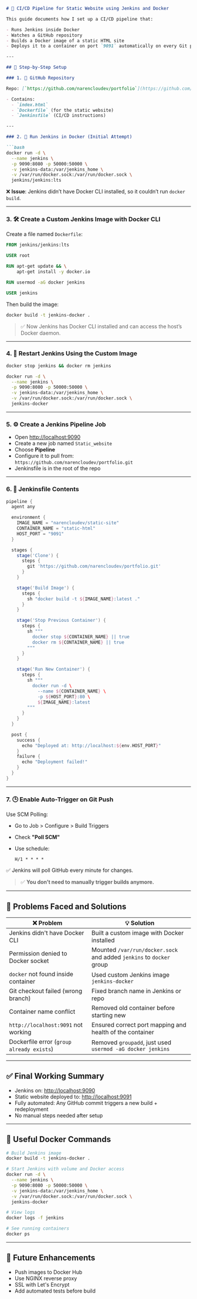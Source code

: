 
````markdown
# 🚀 CI/CD Pipeline for Static Website using Jenkins and Docker

This guide documents how I set up a CI/CD pipeline that:

- Runs Jenkins inside Docker
- Watches a GitHub repository
- Builds a Docker image of a static HTML site
- Deploys it to a container on port `9091` automatically on every Git push

---

## 🧱 Step-by-Step Setup

### 1. 📁 GitHub Repository

Repo: [`https://github.com/narencloudev/portfolio`](https://github.com/narencloudev/portfolio)

- Contains:
  - `index.html`
  - `Dockerfile` (for the static website)
  - `Jenkinsfile` (CI/CD instructions)

---

### 2. 🐳 Run Jenkins in Docker (Initial Attempt)

```bash
docker run -d \
  --name jenkins \
  -p 9090:8080 -p 50000:50000 \
  -v jenkins-data:/var/jenkins_home \
  -v /var/run/docker.sock:/var/run/docker.sock \
  jenkins/jenkins:lts
````

❌ **Issue**: Jenkins didn’t have Docker CLI installed, so it couldn’t run `docker build`.

---

### 3. 🛠️ Create a Custom Jenkins Image with Docker CLI

Create a file named `Dockerfile`:

```Dockerfile
FROM jenkins/jenkins:lts

USER root

RUN apt-get update && \
    apt-get install -y docker.io

RUN usermod -aG docker jenkins

USER jenkins
```

Then build the image:

```bash
docker build -t jenkins-docker .
```

> ✅ Now Jenkins has Docker CLI installed and can access the host’s Docker daemon.

---

### 4. 🔁 Restart Jenkins Using the Custom Image

```bash
docker stop jenkins && docker rm jenkins

docker run -d \
  --name jenkins \
  -p 9090:8080 -p 50000:50000 \
  -v jenkins-data:/var/jenkins_home \
  -v /var/run/docker.sock:/var/run/docker.sock \
  jenkins-docker
```

---

### 5. ⚙️ Create a Jenkins Pipeline Job

* Open [http://localhost:9090](http://localhost:9090)
* Create a new job named `Static_website`
* Choose **Pipeline**
* Configure it to pull from: `https://github.com/narencloudev/portfolio.git`
* Jenkinsfile is in the root of the repo

---

### 6. 🧾 Jenkinsfile Contents

```groovy
pipeline {
  agent any

  environment {
    IMAGE_NAME = "narencloudev/static-site"
    CONTAINER_NAME = "static-html"
    HOST_PORT = "9091"
  }

  stages {
    stage('Clone') {
      steps {
        git 'https://github.com/narencloudev/portfolio.git'
      }
    }

    stage('Build Image') {
      steps {
        sh "docker build -t ${IMAGE_NAME}:latest ."
      }
    }

    stage('Stop Previous Container') {
      steps {
        sh """
          docker stop ${CONTAINER_NAME} || true
          docker rm ${CONTAINER_NAME} || true
        """
      }
    }

    stage('Run New Container') {
      steps {
        sh """
          docker run -d \
            --name ${CONTAINER_NAME} \
            -p ${HOST_PORT}:80 \
            ${IMAGE_NAME}:latest
        """
      }
    }
  }

  post {
    success {
      echo "Deployed at: http://localhost:${env.HOST_PORT}"
    }
    failure {
      echo "Deployment failed!"
    }
  }
}
```

---

### 7. 🕒 Enable Auto-Trigger on Git Push

Use SCM Polling:

* Go to Job > Configure > Build Triggers
* Check **"Poll SCM"**
* Use schedule:

  ```
  H/1 * * * *
  ```

✅ Jenkins will poll GitHub every minute for changes.

> ✅ **You don’t need to manually trigger builds anymore.**

---

## 🐞 Problems Faced and Solutions

| ❌ Problem                                 | 💡 Solution                                                          |
| ----------------------------------------- | -------------------------------------------------------------------- |
| Jenkins didn't have Docker CLI            | Built a custom image with Docker installed                           |
| Permission denied to Docker socket        | Mounted `/var/run/docker.sock` and added `jenkins` to `docker` group |
| `docker` not found inside container       | Used custom Jenkins image `jenkins-docker`                           |
| Git checkout failed (wrong branch)        | Fixed branch name in Jenkins or repo                                 |
| Container name conflict                   | Removed old container before starting new                            |
| `http://localhost:9091` not working       | Ensured correct port mapping and health of the container             |
| Dockerfile error (`group already exists`) | Removed `groupadd`, just used `usermod -aG docker jenkins`           |

---

## ✅ Final Working Summary

* Jenkins on: [http://localhost:9090](http://localhost:9090)
* Static website deployed to: [http://localhost:9091](http://localhost:9091)
* Fully automated: Any GitHub commit triggers a new build + redeployment
* No manual steps needed after setup

---

## 🔁 Useful Docker Commands

```bash
# Build Jenkins image
docker build -t jenkins-docker .

# Start Jenkins with volume and Docker access
docker run -d \
  --name jenkins \
  -p 9090:8080 -p 50000:50000 \
  -v jenkins-data:/var/jenkins_home \
  -v /var/run/docker.sock:/var/run/docker.sock \
  jenkins-docker

# View logs
docker logs -f jenkins

# See running containers
docker ps
```

---

## 🎯 Future Enhancements

* Push images to Docker Hub
* Use NGINX reverse proxy
* SSL with Let's Encrypt
* Add automated tests before build
